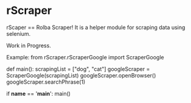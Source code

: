 # rScraper
rScaper == Rolba Scraper! It is a helper module for scraping data using selenium. 

Work in Progress.

Example:
from rScraper.rScraperGoogle import ScraperGoogle

def main():
    scrapingList = ["dog", "cat"]
    googleScraper = ScraperGoogle(scrapingList)
    googleScraper.openBrowser()
    googleScraper.searchPhrase(1)

if __name__ == '__main__':
    main()
